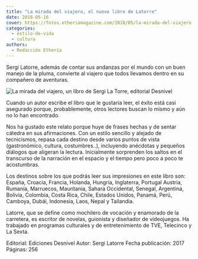 ```yaml
---
title: "La mirada del viajero, el nuevo libro de Latorre"
date: 2018-05-16
cover: https://fotos.etheriamagazine.com/2018/05/la-mirada-del-viajero.jpg
categories: 
  - estilo-de-vida
  - cultura
authors: 
  - Redacción Etheria
---
```


Sergi Latorre, además de contar sus andanzas por el mundo con un buen manejo de la 
pluma, convierte al viajero que todos llevamos dentro en su compañero de aventuras. 

![La mirada del viajero, un libro de Sergi La Torre, editorial Desnivel](https://fotos.etheriamagazine.com/2018/05/la-mirada-del-viajero.jpg "Un libro para grandes viajeros.")

Cuando un autor escribe el libro que le gustaría leer, el éxito está casi asegurado 
porque, probablemente, otros lectores buscan lo mismo y aún no lo han encontrado. 

Nos ha gustado este relato porque huye de frases hechas y de sentar cátedra en sus 
afirmaciones. Con un estilo sencillo y alejado de tecnicismos, repasa cada destino desde 
varios puntos de vista (gastronómico, cultura, costumbres..), incluyendo anécdotas y 
pequeños diálogos que aligeran la lectura. Inicialmente sorprenden los saltos en el 
transcurso de la narración en el espacio y el tiempo pero poco a poco te acostumbras. 

Los destinos sobre los que podrás leer sus impresiones en este libro son: España, 
Croacia, Francia, Holanda, Hungría, Inglaterra, Portugal Austria, Rumanía, Marruecos, 
Mauritania, Sahara Occidental, Senegal, Argentina, Bolivia, Colombia, Costa Rica, Chile, 
Estados Unidos, Panamá, Perú, Camboya, Dubái, Indonesia, Laos, Nepal y Tailandia. 

Latorre, que se define como mochilero de vocación y enamorado de la carretera, es 
escritor de novelas, guionista y diseñador de videojuegos. Ha trabajado en programas 
culturales y de entretenimiento de TVE, Telecinco y La Sexta. 

Editorial: Ediciones Desnivel Autor: Sergi Latorre Fecha publicación: 2017 Páginas: 256
